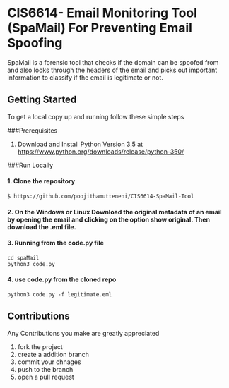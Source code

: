 # CIS6614- Email Monitoring Tool (SpaMail) For Preventing Email Spoofing

SpaMail is a forensic tool that checks if the domain can be spoofed from and  also looks through the headers of the email and picks out important information to classify if the email is legitimate or not.

## Getting Started
To get a local copy up and running follow these simple steps

###Prerequisites

1. Download and Install Python Version 3.5 at https://www.python.org/downloads/release/python-350/

###Run Locally

#### 1. Clone the repository 

```
$ https://github.com/poojithamutteneni/CIS6614-SpaMail-Tool
```

#### 2. On the Windows or Linux Download the original metadata of an email by opening the email and clicking on the option show original. Then download the .eml file.

#### 3. Running from the code.py file

```
cd spaMail
python3 code.py
```



#### 4. use code.py from the cloned repo

```
python3 code.py -f legitimate.eml
```

## Contributions
Any Contributions you make are greatly appreciated

1. fork the project
2. create a addition branch
3. commit your chnages
4. push to the branch
5. open a pull request
